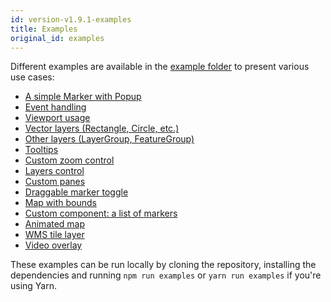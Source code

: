 ```yaml
---
id: version-v1.9.1-examples
title: Examples
original_id: examples
---
```


Different examples are available in the [example folder](https://github.com/PaulLeCam/react-leaflet/tree/master/example) to present various use cases:

* [A simple Marker with Popup](https://github.com/PaulLeCam/react-leaflet/blob/master/example/components/simple.js)
* [Event handling](https://github.com/PaulLeCam/react-leaflet/blob/master/example/components/events.js)
* [Viewport usage](https://github.com/PaulLeCam/react-leaflet/blob/master/example/components/viewport.js)
* [Vector layers (Rectangle, Circle, etc.)](https://github.com/PaulLeCam/react-leaflet/blob/master/example/components/vector-layers.js)
* [Other layers (LayerGroup, FeatureGroup)](https://github.com/PaulLeCam/react-leaflet/blob/master/example/components/other-layers.js)
* [Tooltips](https://github.com/PaulLeCam/react-leaflet/blob/master/example/components/tooltip.js)
* [Custom zoom control](https://github.com/PaulLeCam/react-leaflet/blob/master/example/components/zoom-control.js)
* [Layers control](https://github.com/PaulLeCam/react-leaflet/blob/master/example/components/layers-control.js)
* [Custom panes](https://github.com/PaulLeCam/react-leaflet/blob/master/example/components/pane.js)
* [Draggable marker toggle](https://github.com/PaulLeCam/react-leaflet/blob/master/example/components/draggable-marker.js)
* [Map with bounds](https://github.com/PaulLeCam/react-leaflet/blob/master/example/components/bounds.js)
* [Custom component: a list of markers](https://github.com/PaulLeCam/react-leaflet/blob/master/example/components/custom-component.js)
* [Animated map](https://github.com/PaulLeCam/react-leaflet/blob/master/example/components/animate.js)
* [WMS tile layer](https://github.com/PaulLeCam/react-leaflet/blob/master/example/components/wms-tile-layer.js)
* [Video overlay](https://github.com/PaulLeCam/react-leaflet/blob/master/example/components/video-overlay.js)

These examples can be run locally by cloning the repository, installing the dependencies
and running `npm run examples` or `yarn run examples` if you're using Yarn.
